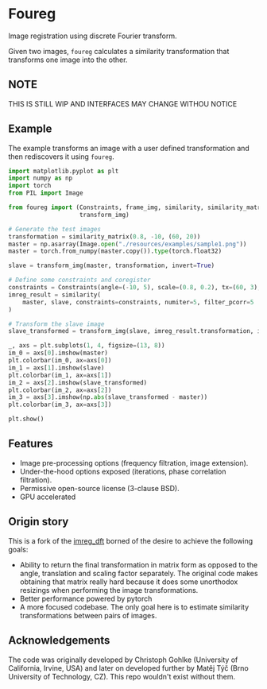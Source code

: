 Foureg
======
Image registration using discrete Fourier transform.


Given two images, `foureg` calculates a similarity transformation that
transforms one image into the other.

NOTE
----
THIS IS STILL WIP AND INTERFACES MAY CHANGE WITHOU NOTICE

Example
-------
The example transforms an image with a user defined transformation and then rediscovers
it using `foureg`.

```python
import matplotlib.pyplot as plt
import numpy as np
import torch
from PIL import Image

from foureg import (Constraints, frame_img, similarity, similarity_matrix,
                    transform_img)

# Generate the test images
transformation = similarity_matrix(0.8, -10, (60, 20))
master = np.asarray(Image.open("./resources/examples/sample1.png"))
master = torch.from_numpy(master.copy()).type(torch.float32)

slave = transform_img(master, transformation, invert=True)

# Define some constraints and coregister
constraints = Constraints(angle=(-10, 5), scale=(0.8, 0.2), tx=(60, 3), ty=(20, 1))
imreg_result = similarity(
    master, slave, constraints=constraints, numiter=5, filter_pcorr=5
)

# Transform the slave image
slave_transformed = transform_img(slave, imreg_result.transformation, invert=False)

_, axs = plt.subplots(1, 4, figsize=(13, 8))
im_0 = axs[0].imshow(master)
plt.colorbar(im_0, ax=axs[0])
im_1 = axs[1].imshow(slave)
plt.colorbar(im_1, ax=axs[1])
im_2 = axs[2].imshow(slave_transformed)
plt.colorbar(im_2, ax=axs[2])
im_3 = axs[3].imshow(np.abs(slave_transformed - master))
plt.colorbar(im_3, ax=axs[3])

plt.show()
```

Features
--------
* Image pre-processing options (frequency filtration, image extension).
* Under-the-hood options exposed (iterations, phase correlation filtration).
* Permissive open-source license (3-clause BSD).
* GPU accelerated

Origin story
------------
This is a fork of the [imreg_dft](https://github.com/matejak/imreg_dft) borned of the
desire to achieve the following goals:
- Ability to return the final transformation in matrix form as opposed to the angle,
translation and scaling factor separately. The original code makes obtaining that
matrix really hard because it does some unorthodox resizings when performing the
image transformations.
- Better performance powered by pytorch
- A more focused codebase. The only goal here is to estimate similarity transformations
between pairs of images.


Acknowledgements
----------------
The code was originally developed by Christoph Gohlke (University of California, Irvine, USA)
and later on developed further by Matěj Týč (Brno University of Technology, CZ). This
repo wouldn't exist without them.
